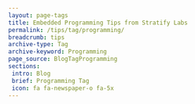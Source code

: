 ```yaml
---
layout: page-tags
title: Embedded Programming Tips from Stratify Labs
permalink: /tips/tag/programming/
breadcrumb: tips
archive-type: Tag
archive-keyword: Programming
page_source: BlogTagProgramming
sections:
 intro: Blog
 brief: Programming Tag
 icon: fa fa-newspaper-o fa-5x
---
```

